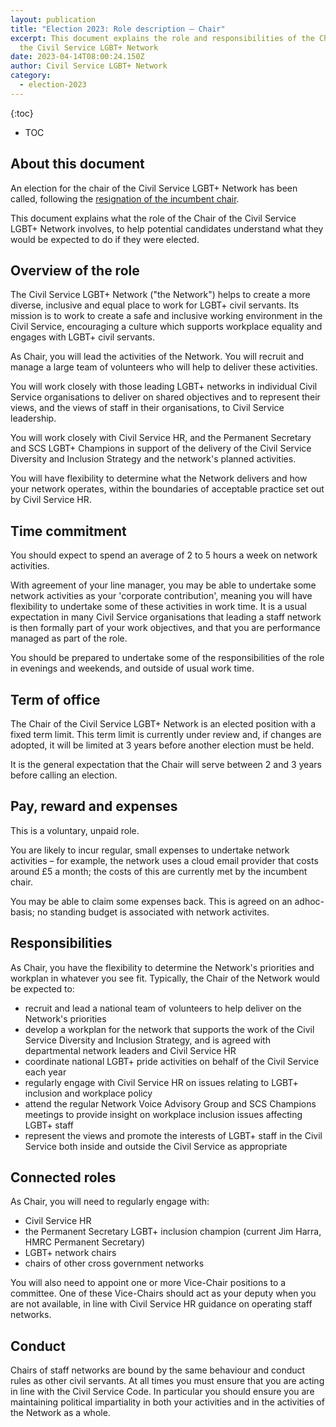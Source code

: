 ```yaml
---
layout: publication
title: "Election 2023: Role description – Chair"
excerpt: This document explains the role and responsibilities of the Chair of
  the Civil Service LGBT+ Network
date: 2023-04-14T08:00:24.150Z
author: Civil Service LGBT+ Network
category:
  - election-2023
---
```


{:toc}
- TOC

## About this document

An election for the chair of the Civil Service LGBT+ Network has been called, following the [resignation of the incumbent chair](/news/2023/04/14/chair-stepping-down-john-peart/). 

This document explains what the role of the Chair of the Civil Service LGBT+ Network involves, to help potential candidates understand what they would be expected to do if they were elected.

## Overview of the role

The Civil Service LGBT+ Network ("the Network") helps to create a more diverse, inclusive and equal place to work for LGBT+ civil servants. Its mission is  to work to create a safe and inclusive working environment in the Civil Service, encouraging a culture which supports workplace equality and engages with LGBT+ civil servants.

As Chair, you will lead the activities of the Network. You will recruit and manage a large team of volunteers who will help to deliver these activities. 

You will work closely with those leading LGBT+ networks in individual Civil Service organisations to deliver on shared objectives and to represent their views, and the views of staff in their organisations, to Civil Service leadership.

You will work closely with Civil Service HR, and the Permanent Secretary and SCS LGBT+ Champions in support of the delivery of the Civil Service Diversity and Inclusion Strategy and the network's planned activities.

You will have flexibility to determine what the Network delivers and how your network operates, within the boundaries of acceptable practice set out by Civil Service HR. 

## Time commitment

You should expect to spend an average of 2 to 5 hours a week on network activities.

With agreement of your line manager, you may be able to undertake some network activities as your 'corporate contribution', meaning you will have flexibility to undertake some of these activities in work time. It is a usual expectation in many Civil Service organisations that leading a staff network is then formally part of your work objectives, and that you are performance managed as part of the role.

You should be prepared to undertake some of the responsibilities of the role in evenings and weekends, and outside of usual work time.

## Term of office

The Chair of the Civil Service LGBT+ Network is an elected position with a fixed term limit. This term limit is currently under review and, if changes are adopted, it will be limited at 3 years before another election must be held.

It is the general expectation that the Chair will serve between 2 and 3 years before calling an election.

## Pay, reward and expenses

This is a voluntary, unpaid role. 

You are likely to incur regular, small expenses to undertake network activities – for example, the network uses a cloud email provider that costs around £5 a month; the costs of this are currently met by the incumbent chair.

You may be able to claim some expenses back. This is agreed on an adhoc-basis; no standing budget is associated with network activites. 

## Responsibilities

As Chair, you have the flexibility to determine the Network's priorities and workplan in whatever you see fit. Typically, the Chair of the Network would be expected to:

- recruit and lead a national team of volunteers to help deliver on the Network's priorities
- develop a workplan for the network that supports the work of the Civil Service Diversity and Inclusion Strategy, and is agreed with departmental network leaders and Civil Service HR
- coordinate national LGBT+ pride activities on behalf of the Civil Service each year
- regularly engage with Civil Service HR on issues relating to LGBT+ inclusion and workplace policy
- attend the regular Network Voice Advisory Group and SCS Champions meetings to provide insight on workplace inclusion issues affecting LGBT+ staff
- represent the views and promote the interests of LGBT+ staff in the Civil Service both inside and outside the Civil Service as appropriate

## Connected roles

As Chair, you will need to regularly engage with:

- Civil Service HR
- the Permanent Secretary LGBT+ inclusion champion (current Jim Harra, HMRC Permanent Secretary)
- LGBT+ network chairs
- chairs of other cross government networks

You will also need to appoint one or more Vice-Chair positions to a committee. One of these Vice-Chairs should act as your deputy when you are not available, in line with Civil Service HR guidance on operating staff networks.

## Conduct

Chairs of staff networks are bound by the same behaviour and conduct rules as other civil servants. At all times you must ensure that you are acting in line with the Civil Service Code. In particular you should ensure you are maintaining political impartiality in both your activities and in the activities of the Network as a whole.
